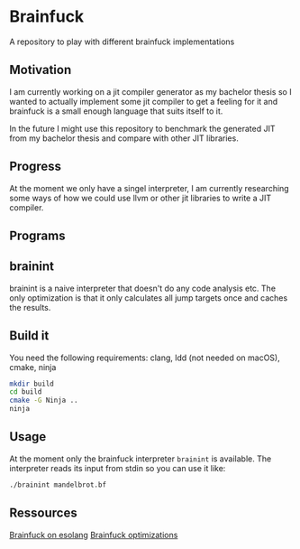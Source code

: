 # Brainfuck

A repository to play with different brainfuck implementations

## Motivation 

I am currently working on a jit compiler generator as my bachelor thesis so I
wanted to actually implement some jit compiler to get a feeling for it and 
brainfuck is a small enough language that suits itself to it.

In the future I might use this repository to benchmark the generated JIT from
my bachelor thesis and compare with other JIT libraries.

## Progress

At the moment we only have a singel interpreter, I am currently researching 
some ways of how we could use llvm or other jit libraries to write a JIT 
compiler.

## Programs

## brainint

brainint is a naive interpreter that doesn't do any code analysis etc. The only 
optimization is that it only calculates all jump targets once and caches the 
results.

<!-- Ideas for further programs: brainbyte (a bytecode interpreter with code 
analysis), brainllvm (a jit compiler with llvm backend), brainunijit 
(a template based jit with unijit) -->

## Build it

You need the following requirements:
clang, ldd (not needed on macOS), cmake, ninja

```bash
mkdir build
cd build
cmake -G Ninja ..
ninja
```

## Usage

At the moment only the brainfuck interpreter `brainint` is available. The 
interpreter reads its input from stdin so you can use it like:

```bash
./brainint mandelbrot.bf
```

## Ressources
[Brainfuck on esolang](https://esolangs.org/wiki/Brainfuck)
[Brainfuck optimizations](http://calmerthanyouare.org/2015/01/07/optimizing-brainfuck.html)